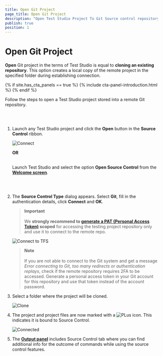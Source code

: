 ```yaml
---
title: Open Git Project
page_title: Open Git Project
description: "Open Test Studio Project To Git Source control repository. Use Personal Access token to connect to Git repo accessed with 2FA (two factor authentication). Unable to connect to Git. Error connecting to Git, too many redirects or authentication replays"
publish: true
position: 1
---
```

# Open Git Project

**Open** Git project in the terms of Test Studio is equal to __cloning an existing repository__. This option creates a local copy of the remote project in the specified folder during establishing connection.

{% if site.has_cta_panels == true %}
{% include cta-panel-introduction.html %}
{% endif %}

Follow the steps to open a Test Studio project stored into a remote Git repository.

<br>
<br>

1. Launch any Test Studio project and click the **Open** button in the **Source Control** ribbon.

    ![Connect][1]

    __OR__ 
    <br>
    <br>

    Launch Test Studio and select the option __Open Source Control__ from the <a href="/automated-tests/customize-project/welcome-screen" target="_blank">__Welcome screen__</a>. 

    <br>
    <br>

2. The **Source Control Type** dialog appears. Select **Git**, fill in the authentication details, click **Connect** and **OK**.

    > **Important**
    > <br>
    > <br> We __strongly recommend to <a href="/teststudio/automated-tests/source-control/git/overview-git#using-personal-access-token-for-authentication-in-git-repo" target="_blank">generate a PAT (Personal Access Token)</a> scoped__ for accessing the testing project repository only and use it to connect to the remote repo. 


    ![Connect to TFS][2]

    > **Note**
    > <br>
    > <br>
    > If you are not able to connect to the Git system and get a message _Error connecting to Git, too many redirects or authentication replays_, check if the remote repository requires 2FA to be accessed. Generate a personal access token in your Git account for this repository and use that token instead of the account password.

3. Select a folder where the project will be cloned.

    ![Clone][11]

4. The project and project files are now marked with a ![PLus][4] icon. This indicates it is bound to Source Control.

    ![Connected][3]

5. The <a href="/features/coded-steps/output-panel" target="_blank">**Output panel**</a> includes Source Control tab where you can find additional info for the outcome of commands while using the source control features.

[1]: /img/features/source-control/git/open-git-project/fig1.png
[2]: /img/features/source-control/git/connect-to-git/fig2.png
[3]: /img/features/source-control/git/connect-to-git/fig3.png
[4]: /img/features/source-control/connect-to-tfs/fig4.png
[11]:/img/features/source-control/git/open-git-project/fig6.png
